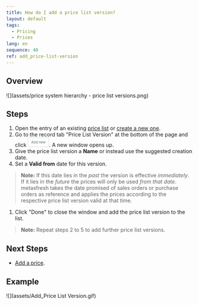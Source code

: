```yaml
---
title: How do I add a price list version?
layout: default
tags:
  - Pricing
  - Prices
lang: en
sequence: 40
ref: add_price-list-version
---
```


## Overview
![](assets/price system hierarchy - price list versions.png)

## Steps
1. Open the entry of an existing [price list](Menu) or [create a new one](Add_price-list).
1. Go to the record tab "Price List Version" at the bottom of the page and click ![](assets/Add_New_Button.png). A new window opens up.
1. Give the price list version a **Name** or instead use the suggested creation date.
1. Set a **Valid from** date for this version.
 >**Note:** If this date lies in the *past* the version is effective *immediately*. If it lies in the *future* the prices will only be used *from that date*. metasfresh takes the date promised of sales orders or purchase orders as reference and applies the prices according to the respective price list version valid at that time.

1. Click "Done" to close the window and add the price list version to the list.
 >**Note:** Repeat steps 2 to 5 to add further price list versions.

## Next Steps
- [Add a price](Add_price).

## Example
![](assets/Add_Price List Version.gif)
